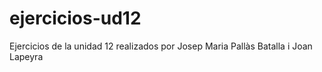 # ejercicios-ud12
Ejercicios de la unidad 12 realizados por Josep Maria Pallàs Batalla i Joan Lapeyra
